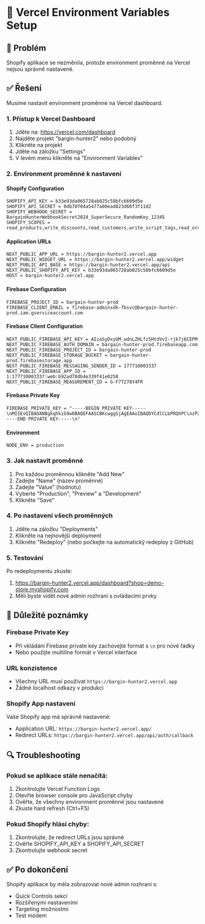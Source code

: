 # 🔧 Vercel Environment Variables Setup

## 🎯 Problém
Shopify aplikace se nezměnila, protože environment proměnné na Vercel nejsou správně nastavené.

## ✅ Řešení
Musíme nastavit environment proměnné na Vercel dashboard.

### 1. Přístup k Vercel Dashboard
1. Jděte na: https://vercel.com/dashboard
2. Najděte projekt "bargin-hunter2" nebo podobný
3. Klikněte na projekt
4. Jděte na záložku "Settings"
5. V levém menu klikněte na "Environment Variables"

### 2. Environment proměnné k nastavení

#### Shopify Configuration
```
SHOPIFY_API_KEY = b33e93da065728ab025c58bfc6609d5e
SHOPIFY_API_SECRET = 0db70f04a5477a00ead823d66f3f11d2
SHOPIFY_WEBHOOK_SECRET = BargainHunterWebhookSecret2024_SuperSecure_RandomKey_12345
SHOPIFY_SCOPES = read_products,write_discounts,read_customers,write_script_tags,read_orders
```

#### Application URLs
```
NEXT_PUBLIC_APP_URL = https://bargin-hunter2.vercel.app
NEXT_PUBLIC_WIDGET_URL = https://bargin-hunter2.vercel.app/widget
NEXT_PUBLIC_API_BASE = https://bargin-hunter2.vercel.app/api
NEXT_PUBLIC_SHOPIFY_API_KEY = b33e93da065728ab025c58bfc6609d5e
HOST = bargin-hunter2.vercel.app
```

#### Firebase Configuration
```
FIREBASE_PROJECT_ID = bargain-hunter-prod
FIREBASE_CLIENT_EMAIL = firebase-adminsdk-fbsvc@bargain-hunter-prod.iam.gserviceaccount.com
```

#### Firebase Client Configuration
```
NEXT_PUBLIC_FIREBASE_API_KEY = AIzaSyDxyUM_wdnLZHLfz5HtdVvI-rjk7j6CEPM
NEXT_PUBLIC_FIREBASE_AUTH_DOMAIN = bargain-hunter-prod.firebaseapp.com
NEXT_PUBLIC_FIREBASE_PROJECT_ID = bargain-hunter-prod
NEXT_PUBLIC_FIREBASE_STORAGE_BUCKET = bargain-hunter-prod.firebasestorage.app
NEXT_PUBLIC_FIREBASE_MESSAGING_SENDER_ID = 177710003337
NEXT_PUBLIC_FIREBASE_APP_ID = 1:177710003337:web:b92ad78db4e339f41e0258
NEXT_PUBLIC_FIREBASE_MEASUREMENT_ID = G-F7T278Y4FR
```

#### Firebase Private Key
```
FIREBASE_PRIVATE_KEY = "-----BEGIN PRIVATE KEY-----\nMIIEvQIBADANBgkqhkiG9w0BAQEFAASCBKcwggSjAgEAAoIBAQDYCdlCLbPRQhPC\nzPZUaG/4mNZKmyuUuD4WFanZhv86dwwBUU/Wm8QSkH2I2VJakd2w0bgNx4+orijK\ntI3WklRJ66kEX1m/BzNm/GPFtJiAMHI9t9G09/JhoXscsCIxKW/HENv1zFeARzkZ\nLUajZuTh71AA5Uq3rHpbZmL1EXYEXC1fr2LVDq6G1aa2CgNmIqNWLgUgs1v8MS2p\nU8nBMJ7ejLBNG0G40Zb1fUt+a9VV583E0K5ht8wNB/vVqlxQc52yhSQfJVkyiamJ\nluoWoNb0fbmYH/2vR/AFKH/k0cvno8tohx4bRJw0XN20W7S/lxs/ttFCgclORYLw\nf4qGsrzLAgMBAAECggEABLqOdVrfvTxXh2OKHsXccZIS2rYzyYEQ5tXZjmfcjVCO\nxDad60IklA1ymfy7xzy7IAQvJaoRFG2fefRiyGgSjT2pyO03Xy2Oq/npSyoNTn0A\n+yXbYr0sooNw2OtoDDBugGp3jhVHcwjcEJeDnM8DQojE9QgPzx5o3ThMATY9IZJC\npOaX2/3K21wi3BVnUF8b88RuTNxdhNy3T5sJ31SyqVeaTzwrpditOErhPffkqVnr\nmhQspHkjrjzyjym/sneRsUzwLzjvEFxyC5C9a82Y0Ta9bvaq9CwguS6wTRJ1rZq7\n1EjXXFT+tVjKnYHjyt2qMsCoudmq2HBxfEcwRojkEQKBgQDzRjOY7i6ybMzSjfGb\nc+N8JsD+oDAePR0x5ZBEuBGOTI1vS3IJM+3J7nPKk03ggF6WC36QMvIMtt2xCehj\nMuBTyJ6ziFBR9XS5Lcn94sXFDW5nvhSUgyF8QSPxbykLVJ4TY2rg67S7j7soK5Pu\nk0MJzyzsp35LFYfkUga9nnTZEQKBgQDjVuui5LTTHjrCF879AAB0v3amcFUhglwj\nrqSmbkuXenuGGWZRxKGUo8vAHsHCSVdvlPR5+UYIQlVWSW1ohl9q87EsHxCVJoFH\nzT/xMRYeVtq8tmyB6uiid3lzSYh+48p7bgOV8DwVZ/ScOp0/TSwrxvA+R5pYdV2I\nXIAEuaJYGwKBgBIeS197dcziH4sa+UCbq/imJj+QjKTj5lW+BDWqA9y2RN5iHxci\nX/ZnJQaUW/t5dBH2vzFcKfzabb5uv3kL4/s5eOBkKZ9BCbV0/JNFHXeknXFqjbvV\n3FuVumiT39mxLqjBAcfIpkhF1ymRvU3Kd/a2EGF7xAMxklJl7YyXzZoRAoGBAJiz\nJYtAe4Ti5SzBuTKO8b95a0TYZxYe7ay5/bYcl4Gjr5yfKu75WF7ytkTRY+wQPz6f\nmqbjHHsnsxJGN8rhlu3LydGM/CJyvptv7ecfxW+Tf1EKZ0/MbX3TKiyZ06kHcFX/\ny0DHIFRwgwj9Beoi9+xfr7bleXK5Qp35I7QIzFbJAoGAGIEdaFfk0IHVUZ6xgJGo\nfJv7kYtzaVpQNX/cbYrJ0im/MKouvEb47JddqfNhK+oG+nH7enxDul1Kn6MuUcAW\n5on3cm6g6gBOym8my6zjpVCHS8Gsr7iUWjPdbh3p7muIpuKnUK4wS9a7PWgJd3WU\n4hjyl5DlmPnS/BZrKn8QcyY=\n-----END PRIVATE KEY-----\n"
```

#### Environment
```
NODE_ENV = production
```

### 3. Jak nastavit proměnné
1. Pro každou proměnnou klikněte "Add New"
2. Zadejte "Name" (název proměnné)
3. Zadejte "Value" (hodnotu)
4. Vyberte "Production", "Preview" a "Development"
5. Klikněte "Save"

### 4. Po nastavení všech proměnných
1. Jděte na záložku "Deployments"
2. Klikněte na nejnovější deployment
3. Klikněte "Redeploy" (nebo počkejte na automatický redeploy z GitHub)

### 5. Testování
Po redeploymentu zkuste:
1. https://bargin-hunter2.vercel.app/dashboard?shop=demo-store.myshopify.com
2. Měli byste vidět nové admin rozhraní s ovládacími prvky

## 🚨 Důležité poznámky

### Firebase Private Key
- Při vkládání Firebase private key zachovejte formát s `\n` pro nové řádky
- Nebo použijte multiline formát v Vercel interface

### URL konzistence
- Všechny URL musí používat `https://bargin-hunter2.vercel.app`
- Žádné localhost odkazy v produkci

### Shopify App nastavení
Vaše Shopify app má správně nastavené:
- Application URL: `https://bargin-hunter2.vercel.app/`
- Redirect URLs: `https://bargin-hunter2.vercel.app/api/auth/callback`

## 🔍 Troubleshooting

### Pokud se aplikace stále nenačítá:
1. Zkontrolujte Vercel Function Logs
2. Otevřte browser console pro JavaScript chyby
3. Ověřte, že všechny environment proměnné jsou nastavené
4. Zkuste hard refresh (Ctrl+F5)

### Pokud Shopify hlásí chyby:
1. Zkontrolujte, že redirect URLs jsou správné
2. Ověřte SHOPIFY_API_KEY a SHOPIFY_API_SECRET
3. Zkontrolujte webhook secret

## ✅ Po dokončení
Shopify aplikace by měla zobrazovat nové admin rozhraní s:
- Quick Controls sekcí
- Rozšířenými nastaveními
- Targeting možnostmi
- Test módem
